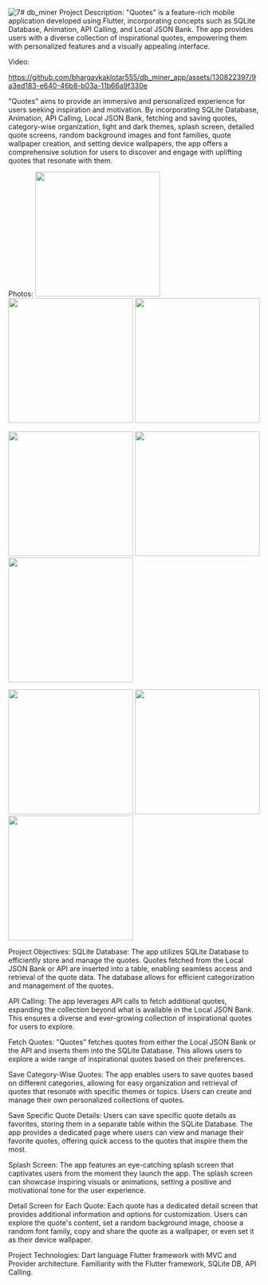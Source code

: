 ![7](https://github.com/bhargavkaklotar555/db_miner_app/assets/130822397/be18a14f-01f5-45cf-9a43-18f905e38ecd)# db_miner
Project Description:
"Quotes" is a feature-rich mobile application developed using Flutter, incorporating concepts such as SQLite Database, Animation, API Calling, and Local JSON Bank. The app provides users with a diverse collection of inspirational quotes, empowering them with personalized features and a visually appealing interface.

Video:



https://github.com/bhargavkaklotar555/db_miner_app/assets/130822397/9a3ed183-e640-46b8-b03a-11b66a9f330e



"Quotes" aims to provide an immersive and personalized experience for users seeking inspiration and motivation. By incorporating SQLite Database, Animation, API Calling, Local JSON Bank, fetching and saving quotes, category-wise organization, light and dark themes, splash screen, detailed quote screens, random background images and font families, quote wallpaper creation, and setting device wallpapers, the app offers a comprehensive solution for users to discover and engage with uplifting quotes that resonate with them.

Photos:
<img src= "https://github.com/bhargavkaklotar555/db_miner_app/assets/130822397/561def8d-1659-47d5-9a37-06c082e26f41" width="250px"></img>
<img src= "https://github.com/bhargavkaklotar555/db_miner_app/assets/130822397/70bb586c-2e28-4eb8-872e-52fa5c0d140b" width="250px"></img>
<img src= "https://github.com/bhargavkaklotar555/db_miner_app/assets/130822397/7d96faac-1b7a-4229-95f7-221581fbe69d" width="250px"></img>

<img src= "https://github.com/bhargavkaklotar555/db_miner_app/assets/130822397/7d29f6b0-672c-4039-ab81-9d0c0b79561f" width="250px"></img>
<img src= "https://github.com/bhargavkaklotar555/db_miner_app/assets/130822397/0f5c3a2e-fd25-4830-9e62-7c2f773510c9" width="250px"></img>
<img src= "https://github.com/bhargavkaklotar555/db_miner_app/assets/130822397/dfee6960-166d-4036-affe-6f3b3943a3e3" width="250px"></img>

<img src= "https://github.com/bhargavkaklotar555/db_miner_app/assets/130822397/fa84f913-ce29-4047-8b1b-420b8a52ee00" width="250px"></img>
<img src= "https://github.com/bhargavkaklotar555/db_miner_app/assets/130822397/70bbe9da-3dca-4bfe-90e1-12aa26d17f57" width="250px"></img>
<img src= "https://github.com/bhargavkaklotar555/db_miner_app/assets/130822397/1cd64519-2536-4d8a-98e9-8c2aac017b55" width="250px"></img>

Project Objectives:
SQLite Database: The app utilizes SQLite Database to efficiently store and manage the quotes. Quotes fetched from the Local JSON Bank or API are inserted into a table, enabling seamless access and retrieval of the quote data. The database allows for efficient categorization and management of the quotes.

API Calling:
The app leverages API calls to fetch additional quotes, expanding the collection beyond what is available in the Local JSON Bank. This ensures a diverse and ever-growing collection of inspirational quotes for users to explore.

Fetch Quotes:
"Quotes" fetches quotes from either the Local JSON Bank or the API and inserts them into the SQLite Database. This allows users to explore a wide range of inspirational quotes based on their preferences.

Save Category-Wise Quotes:
The app enables users to save quotes based on different categories, allowing for easy organization and retrieval of quotes that resonate with specific themes or topics. Users can create and manage their own personalized collections of quotes.

Save Specific Quote Details:
Users can save specific quote details as favorites, storing them in a separate table within the SQLite Database. The app provides a dedicated page where users can view and manage their favorite quotes, offering quick access to the quotes that inspire them the most.

Splash Screen:
The app features an eye-catching splash screen that captivates users from the moment they launch the app. The splash screen can showcase inspiring visuals or animations, setting a positive and motivational tone for the user experience.

Detail Screen for Each Quote:
Each quote has a dedicated detail screen that provides additional information and options for customization. Users can explore the quote's content, set a random background image, choose a random font family, copy and share the quote as a wallpaper, or even set it as their device wallpaper.

Project Technologies:
Dart language
Flutter framework with MVC and Provider architecture.
Familiarity with the Flutter framework, SQLite DB, API Calling.
